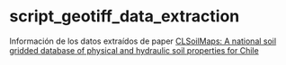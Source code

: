 # script_geotiff_data_extraction

Información de los datos extraídos de paper [CLSoilMaps: A national soil gridded database of physical and hydraulic soil properties for Chile](https://www.nature.com/articles/s41597-023-02536-x)
